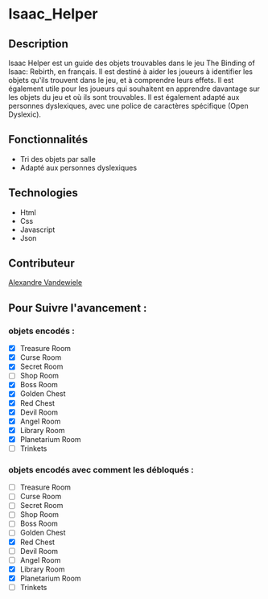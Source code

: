 # Isaac_Helper

## Description

Isaac Helper est un guide des objets trouvables dans le jeu The Binding of Isaac: Rebirth, en français. 
Il est destiné à aider les joueurs à identifier les objets qu'ils trouvent dans le jeu, et à comprendre leurs effets. 
Il est également utile pour les joueurs qui souhaitent en apprendre davantage sur les objets du jeu et où ils sont trouvables.
Il est également adapté aux personnes dyslexiques, avec une police de caractères spécifique (Open Dyslexic).

## Fonctionnalités

- Tri des objets par salle
- Adapté aux personnes dyslexiques

## Technologies

- Html
- Css
- Javascript
- Json

## Contributeur

[Alexandre Vandewiele](https://github.com/AlexandreTheDwarf)

## Pour Suivre l'avancement : 

### objets encodés :

- [x] Treasure Room
- [x] Curse Room
- [x] Secret Room
- [ ] Shop Room
- [x] Boss Room
- [x] Golden Chest
- [x] Red Chest
- [x] Devil Room
- [x] Angel Room
- [x] Library Room
- [x] Planetarium Room
- [ ] Trinkets

### objets encodés avec comment les débloqués :

- [ ] Treasure Room
- [ ] Curse Room
- [ ] Secret Room
- [ ] Shop Room
- [ ] Boss Room
- [ ] Golden Chest
- [x] Red Chest
- [ ] Devil Room
- [ ] Angel Room
- [x] Library Room
- [x] Planetarium Room
- [ ] Trinkets
